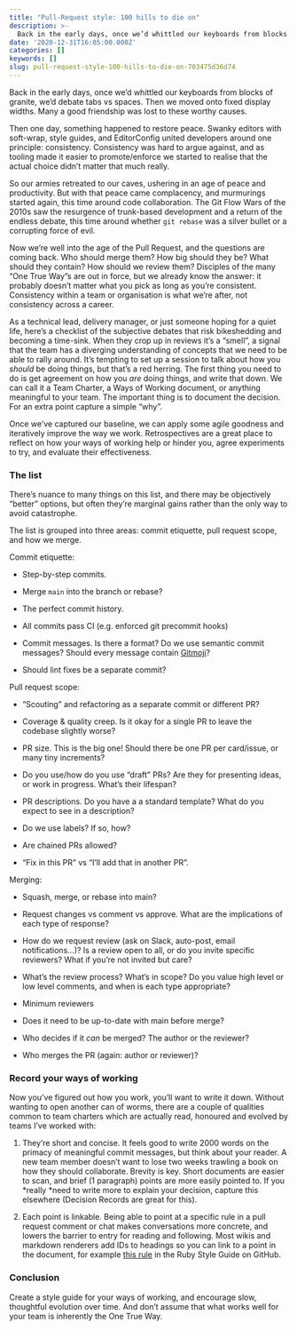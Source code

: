 ```yaml
---
title: "Pull-Request style: 100 hills to die on"
description: >-
  Back in the early days, once we’d whittled our keyboards from blocks of granite, we’d debate tabs vs spaces. Now it's pull requests...
date: '2020-12-31T16:05:00.000Z'
categories: []
keywords: []
slug: pull-request-style-100-hills-to-die-on-703475d36d74
---
```


Back in the early days, once we’d whittled our keyboards from blocks of granite, we’d debate tabs vs spaces. Then we moved onto fixed display widths. Many a good friendship was lost to these worthy causes.

Then one day, something happened to restore peace. Swanky editors with soft-wrap, style guides, and EditorConfig united developers around one principle: consistency. Consistency was hard to argue against, and as tooling made it easier to promote/enforce we started to realise that the actual choice didn’t matter that much really.

So our armies retreated to our caves, ushering in an age of peace and productivity. But with that peace came complacency, and murmurings started again, this time around code collaboration. The Git Flow Wars of the 2010s saw the resurgence of trunk-based development and a return of the endless debate, this time around whether `git rebase` was a silver bullet or a corrupting force of evil.

Now we’re well into the age of the Pull Request, and the questions are coming back. Who should merge them? How big should they be? What should they contain? How should we review them? Disciples of the many “One True Way”s are out in force, but we already know the answer: it probably doesn’t matter what you pick as long as you’re consistent. Consistency within a team or organisation is what we’re after, not consistency across a career.

As a technical lead, delivery manager, or just someone hoping for a quiet life, here’s a checklist of the subjective debates that risk bikeshedding and becoming a time-sink. When they crop up in reviews it’s a “smell”, a signal that the team has a diverging understanding of concepts that we need to be able to rally around. It’s tempting to set up a session to talk about how you *should* be doing things, but that’s a red herring. The first thing you need to do is get agreement on how you *are* doing things, and write that down. We can call it a Team Charter, a Ways of Working document, or anything meaningful to your team. The important thing is to document the decision. For an extra point capture a simple “why”.

Once we’ve captured our baseline, we can apply some agile goodness and iteratively improve the way we work. Retrospectives are a great place to reflect on how your ways of working help or hinder you, agree experiments to try, and evaluate their effectiveness.

### The list

There’s nuance to many things on this list, and there may be objectively “better” options, but often they’re marginal gains rather than the only way to avoid catastrophe.

The list is grouped into three areas: commit etiquette, pull request scope, and how we merge.

Commit etiquette:

* Step-by-step commits.

* Merge `main` into the branch or rebase?

* The perfect commit history.

* All commits pass CI (e.g. enforced git precommit hooks)

* Commit messages. Is there a format? Do we use semantic commit messages? Should every message contain [Gitmoji](https://gitmoji.dev)?

* Should lint fixes be a separate commit?

Pull request scope:

* “Scouting” and refactoring as a separate commit or different PR?

* Coverage & quality creep. Is it okay for a single PR to leave the codebase slightly worse?

* PR size. This is the big one! Should there be one PR per card/issue, or many tiny increments?

* Do you use/how do you use “draft” PRs? Are they for presenting ideas, or work in progress. What’s their lifespan?

* PR descriptions. Do you have a a standard template? What do you expect to see in a description?

* Do we use labels? If so, how?

* Are chained PRs allowed?

* “Fix in this PR” vs “I’ll add that in another PR”.

Merging:

* Squash, merge, or rebase into main?

* Request changes vs comment vs approve. What are the implications of each type of response?

* How do we request review (ask on Slack, auto-post, email notifications…)? Is a review open to all, or do you invite specific reviewers? What if you’re not invited but care?

* What’s the review process? What’s in scope? Do you value high level or low level comments, and when is each type appropriate?

* Minimum reviewers

* Does it need to be up-to-date with main before merge?

* Who decides if it *can* be merged? The author or the reviewer?

* Who merges the PR (again: author or reviewer)?

### Record your ways of working

Now you’ve figured out how you work, you’ll want to write it down. Without wanting to open another can of worms, there are a couple of qualities common to team charters which are actually read, honoured and evolved by teams I’ve worked with:

1. They’re short and concise. It feels good to write 2000 words on the primacy of meaningful commit messages, but think about your reader. A new team member doesn’t want to lose two weeks trawling a book on how they should collaborate. Brevity is key. Short documents are easier to scan, and brief (1 paragraph) points are more easily pointed to. If you *really *need to write more to explain your decision, capture this elsewhere (Decision Records are great for this).

1. Each point is linkable. Being able to point at a specific rule in a pull request comment or chat makes conversations more concrete, and lowers the barrier to entry for reading and following. Most wikis and markdown renderers add IDs to headings so you can link to a point in the document, for example [this rule](https://github.com/rubocop-hq/ruby-style-guide#indent-when-to-case) in the Ruby Style Guide on GitHub.

### Conclusion

Create a style guide for your ways of working, and encourage slow, thoughtful evolution over time. And don’t assume that what works well for your team is inherently the One True Way.
